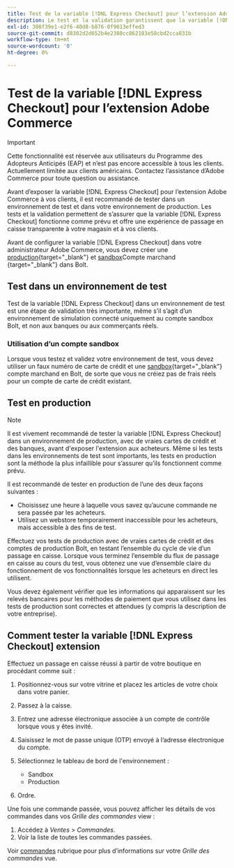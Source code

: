```yaml
---
title: Test de la variable [!DNL Express Checkout] pour l’extension Adobe Commerce
description: Le test et la validation garantissent que la variable [!DNL Express Checkout] fonctionne comme prévu.
exl-id: 308f39e1-e2f6-40d8-b876-0f9013effed3
source-git-commit: d8302d2d652b4e2380cc862183e58cbd2cca831b
workflow-type: tm+mt
source-wordcount: '0'
ht-degree: 0%

---
```


# Test de la variable [!DNL Express Checkout] pour l’extension Adobe Commerce

>[!IMPORTANT]
>
> Cette fonctionnalité est réservée aux utilisateurs du Programme des Adopteurs Anticipés (EAP) et n’est pas encore accessible à tous les clients. Actuellement limitée aux clients américains. Contactez l’assistance d’Adobe Commerce pour toute question ou assistance.

Avant d’exposer la variable [!DNL Express Checkout] pour l’extension Adobe Commerce à vos clients, il est recommandé de tester dans un environnement de test et dans votre environnement de production. Les tests et la validation permettent de s’assurer que la variable [!DNL Express Checkout] fonctionne comme prévu et offre une expérience de passage en caisse transparente à votre magasin et à vos clients.

Avant de configurer la variable [!DNL Express Checkout] dans votre administrateur Adobe Commerce, vous devez créer une [production](https://merchant.bolt.com/register){target=&quot;_blank&quot;} et [sandbox](https://merchant-sandbox.bolt.com/register)Compte marchand {target=&quot;_blank&quot;} dans Bolt.

## Test dans un environnement de test

Test de la variable [!DNL Express Checkout] dans un environnement de test est une étape de validation très importante, même s’il s’agit d’un environnement de simulation connecté uniquement au compte sandbox Bolt, et non aux banques ou aux commerçants réels.

### Utilisation d’un compte sandbox

Lorsque vous testez et validez votre environnement de test, vous devez utiliser un faux numéro de carte de crédit et une [sandbox](https://merchant-sandbox.bolt.com/register){target=&quot;_blank&quot;} compte marchand en Bolt, de sorte que vous ne créiez pas de frais réels pour un compte de carte de crédit existant.

## Test en production

>[!NOTE]
>
> Il est vivement recommandé de tester la variable [!DNL Express Checkout] dans un environnement de production, avec de vraies cartes de crédit et des banques, avant d&#39;exposer l&#39;extension aux acheteurs. Même si les tests dans les environnements de test sont importants, les tests en production sont la méthode la plus infaillible pour s’assurer qu’ils fonctionnent comme prévu.

Il est recommandé de tester en production de l’une des deux façons suivantes :

- Choisissez une heure à laquelle vous savez qu’aucune commande ne sera passée par les acheteurs.
- Utilisez un webstore temporairement inaccessible pour les acheteurs, mais accessible à des fins de test.

Effectuez vos tests de production avec de vraies cartes de crédit et des comptes de production Bolt, en testant l’ensemble du cycle de vie d’un passage en caisse. Lorsque vous terminez l’ensemble du flux de passage en caisse au cours du test, vous obtenez une vue d’ensemble claire du fonctionnement de vos fonctionnalités lorsque les acheteurs en direct les utilisent.

Vous devez également vérifier que les informations qui apparaissent sur les relevés bancaires pour les méthodes de paiement que vous utilisez dans les tests de production sont correctes et attendues (y compris la description de votre entreprise).

## Comment tester la variable [!DNL Express Checkout] extension

Effectuez un passage en caisse réussi à partir de votre boutique en procédant comme suit :

1. Positionnez-vous sur votre vitrine et placez les articles de votre choix dans votre panier.
1. Passez à la caisse.
1. Entrez une adresse électronique associée à un compte de contrôle lorsque vous y êtes invité.
1. Saisissez le mot de passe unique (OTP) envoyé à l’adresse électronique du compte.
1. Sélectionnez le tableau de bord de l&#39;environnement :

   - Sandbox
   - Production

1. Ordre.

Une fois une commande passée, vous pouvez afficher les détails de vos commandes dans vos _Grille des commandes_ view :

1. Accédez à _Ventes_ > _Commandes_.
1. Voir la liste de toutes les commandes passées.

Voir [commandes](https://docs.magento.com/user-guide/sales/orders.html) rubrique pour plus d’informations sur votre _Grille des commandes_ vue.
